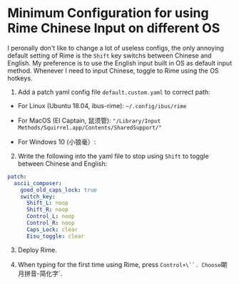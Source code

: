 # Minimum Configuration for using Rime Chinese Input on different OS

I peronally don't like to change a lot of useless configs, the only annoying default setting of Rime is the `Shift` key switchs between Chinese and English. My preference is to use the English input built in OS as default input method. Whenever I need to input Chinese, toggle to Rime using the OS hotkeys.

1. Add a patch yaml config file `default.custom.yaml` to correct path:

  - For Linux (Ubuntu 18.04, ibus-rime):  `~/.config/ibus/rime`
  
  - For MacOS (El Captain, 鼠须管): `"/Library/Input Methods/Squirrel.app/Contents/SharedSupport/"`
  
  - For Windows 10 (小狼毫）:
  
2. Write the following into the yaml file to stop using `Shift` to toggle between Chinese and English:

```yaml
patch:
  ascii_composer:
    good_old_caps_lock: true
    switch_key:
      Shift_L: noop
      Shift_R: noop
      Control_L: noop
      Control_R: noop
      Caps_Lock: clear
      Eisu_toggle: clear
```

3. Deploy Rime.

4. When typing for the first time using Rime, press `Control+\``. Choose`朙月拼音-简化字`.
